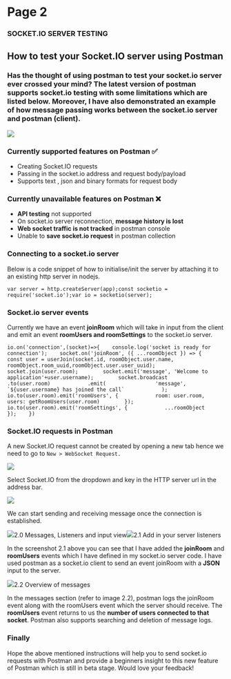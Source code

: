 # Page 2

### SOCKET.IO SERVER TESTING <a href="#418c" id="418c"></a>

## How to test your Socket.IO server using Postman <a href="#60be" id="60be"></a>

### Has the thought of using postman to test your socket.io server ever crossed your mind? The latest version of postman supports socket.io testing with some limitations which are listed below. Moreover, I have also demonstrated an example of how message passing works between the socket.io server and postman (client). <a href="#f97e" id="f97e"></a>

![](https://miro.medium.com/max/942/1\*SD2DJOX\_RgOZk9y1fJL\_Zg.png)

### Currently supported features on Postman ✅ <a href="#0b21" id="0b21"></a>

* Creating Socket.IO requests
* Passing in the socket.io address and request body/payload
* Supports text , json and binary formats for request body

### Currently unavailable features on Postman ❌ <a href="#44a4" id="44a4"></a>

* **API testing** not supported
* On socket.io server reconnection, **message history is lost**
* **Web socket traffic is not tracked** in postman console
* Unable to **save socket.io request** in postman collection

### Connecting to a socket.io server <a href="#bdc8" id="bdc8"></a>

Below is a code snippet of how to initialise/init the server by attaching it to an existing http server in nodejs.

```
var server = http.createServer(app);const socketio = require('socket.io');var io = socketio(server);
```

### Socket.io server events <a href="#e401" id="e401"></a>

Currently we have an event **joinRoom** which will take in input from the client and emit an event **roomUsers and roomSettings** to the socket.io server.

```
io.on('connection',(socket)=>{    console.log('socket is ready for connection');    socket.on('joinRoom', ({ ...roomObject }) => {        const user = userJoin(socket.id, roomObject.user.name, roomObject.room_uuid,roomObject.user.user_uuid);        socket.join(user.room);        socket.emit('message', 'Welcome to application'+user.username);        socket.broadcast            .to(user.room)            .emit(                'message',               `${user.username} has joined the call`            );        io.to(user.room).emit('roomUsers', {            room: user.room,            users: getRoomUsers(user.room)        });        io.to(user.room).emit('roomSettings', {            ...roomObject        });    })
```

### Socket.IO requests in Postman <a href="#3a80" id="3a80"></a>

A new Socket.IO request cannot be created by opening a new tab hence we need to go to `New > WebSocket Request.`

![](https://miro.medium.com/max/1400/1\*shWJeSU1S9C88Wvw9Vl62w.png)

Select Socket.IO from the dropdown and key in the HTTP server url in the address bar.

![](https://miro.medium.com/max/1400/1\*q2vOolOKaNIbN4ZcrkDNMg.png)

We can start sending and receiving message once the connection is established.

![](https://miro.medium.com/max/1400/1\*pvOpxB3u5upPaN9vIIoEsw.png)2.0 Messages, Listeners and input view![](https://miro.medium.com/max/496/1\*Cx38V6kj8hS2LkZ4rtAC6Q.png)2.1 Add in your server listeners

In the screenshot 2.1 above you can see that I have added the **joinRoom** and **roomUsers** events which I have defined in my socket.io server code. I have used postman as a socket.io client to send an event joinRoom with a **JSON** input to the server.

![](https://miro.medium.com/max/1400/1\*1fmRHjr2ATtpyhjXvL9Hkw.png)2.2 Overview of messages

In the messages section (refer to image 2.2), postman logs the joinRoom event along with the roomUsers event which the server should receive. The **roomUsers** event returns to us the **number of users connected to that socket**. Postman also supports searching and deletion of message logs.

### Finally <a href="#2a19" id="2a19"></a>

Hope the above mentioned instructions will help you to send socket.io requests with Postman and provide a beginners insight to this new feature of Postman which is still in beta stage. Would love your feedback!
